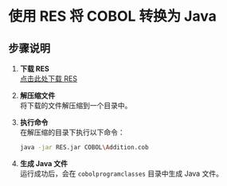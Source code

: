 # 使用 RES 将 COBOL 转换为 Java

## 步骤说明

1. **下载 RES**  
   [点击此处下载 RES](https://sourceforge.net/projects/opencobol2java/)

2. **解压缩文件**  
   将下载的文件解压缩到一个目录中。

3. **执行命令**  
   在解压缩的目录下执行以下命令：  
   ```bash
   java -jar RES.jar COBOL\Addition.cob
   ```
4. **生成 Java 文件**  
   运行成功后，会在 `cobolprogramclasses` 目录中生成 Java 文件。
```

